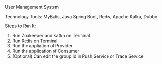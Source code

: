 User Management System 

Technology Tools: MyBatis, Java Spring Boot, Redis, Apache Kafka, Dubbo

Steps to Run It:
1. Run Zookeeper and Kafka on Terminal
2. Run Redis on Terminal
3. Run the appliation of Provider
4. Run the application of Consumer
5. (Optional) Can edit the group id in Push Service or Trace Service
